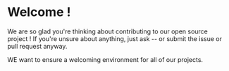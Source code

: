 # Welcome !

We are so glad you're thinking about contributing to our open source project !
If you're unsure about anything, just ask -- or submit the issue or pull request anyway.

WE want to ensure a welcoming environment for all of our projects.
